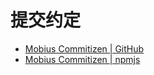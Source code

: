# 提交约定

- [Mobius Commitizen | GitHub](https://github.com/we-mobius/mobius-monorepo/tree/main/engineerings/commitizen)
- [Mobius Commitizen | npmjs](https://www.npmjs.com/package/@we-mobius/commitizen)
